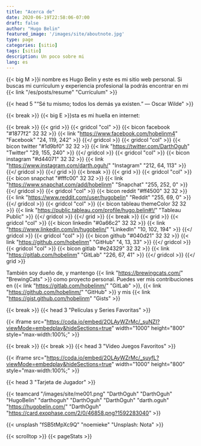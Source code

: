 ```yaml
---
title: "Acerca de"
date: 2020-06-19T22:58:06-07:00
draft: false
author: "Hugo Belin"
featured_image: '/images/site/aboutnote.jpg'
type: page
categories: [sitio]
tags: [sitio]
description: Un poco sobre mi
lang: es
---
```


{{< big M >}}i nombre es Hugo Belin y este es mi sitio web personal.
Si buscas mi currículum y experiencia profesional la podrás encontrar en mi {{< link "/es/posts/resume" "Currículum" >}}

{{< head 5 "“Sé tu mismo; todos los demás ya existen.” ― Oscar Wilde" >}}

{{< break >}}
{{< big E >}}sta es mi huella en internet:

{{< break >}}
{{< grid >}}
  {{< gridcol "col" >}}
    {{< bicon facebook "#1877f2" 32 32 >}}
    {{< link "https://www.facebook.com/hobelinm4" "Facebook" "24, 119, 242" >}}
  {{</ gridcol >}}
  {{< gridcol "col" >}}
    {{< bicon twitter "#1d9bf0" 32 32 >}}
    {{< link "https://twitter.com/DarthOguh" "Twitter" "29, 155, 240" >}}
  {{</ gridcol >}}
  {{< gridcol "col" >}}
    {{< bicon instagram "#d44071" 32 32 >}}
    {{< link "https://www.instagram.com/darth.oguh/" "Instagram" "212, 64, 113" >}}
  {{</ gridcol >}}
{{</ grid >}}
{{< break >}}
{{< grid >}}
  {{< gridcol "col" >}}
    {{< bicon snapchat "#fffc00" 32 32 >}}
    {{< link "https://www.snapchat.com/add/hobelinm" "Snapchat" "255, 252, 0" >}}
  {{</ gridcol >}}
  {{< gridcol "col" >}}
    {{< bicon reddit "#ff4500" 32 32 >}}
    {{< link "https://www.reddit.com/user/hugobelin" "Reddit" "255, 69, 0" >}}
  {{</ gridcol >}}
  {{< gridcol "col" >}}
    {{< bicon tableau themeColor 32 32 >}}
    {{< link "https://public.tableau.com/profile/hugo.belin#!/" "Tableau Public" >}}
  {{</ gridcol >}}
{{</ grid >}}
{{< break >}}
{{< grid >}}
  {{< gridcol "col" >}}
    {{< bicon linkedin "#0a66c2" 32 32 >}}
    {{< link "https://www.linkedin.com/in/hugobelin/" "LinkedIn" "10, 102, 194" >}}
  {{</ gridcol >}}
  {{< gridcol "col" >}}
    {{< bicon github "#040d21" 32 32 >}}
    {{< link "https://github.com/hobelinm" "GitHub" "4, 13, 33" >}}
  {{</ gridcol >}}
  {{< gridcol "col" >}}
    {{< bicon gitlab "#e24329" 32 32 >}}
    {{< link "https://gitlab.com/hobelinm" "GitLab" "226, 67, 41" >}}
  {{</ gridcol >}}
{{</ grid >}}

También soy dueño de, y mantengo {{< link "https://brewingcats.com/" "BrewingCats" >}} como proyecto personal. Puedes 
ver mis contribuciones en {{< link "https://gitlab.com/hobelinm/" "GitLab" >}}, 
{{< link "https://github.com/hobelinm/" "GitHub" >}} y mis {{< link "https://gist.github.com/hobelinm" "Gists" >}}

{{< break >}}
{{< head 3 "Películas y Series Favoritas" >}}

{{< iframe src="https://coda.io/embed/2OLAyWZrMc/_suNZI?viewMode=embedplay&hideSections=true" width="1000" height="800" style="max-width:100%;" >}}

{{< break >}}
{{< break >}}
{{< head 3 "Video Juegos Favoritos" >}}

{{< iframe src="https://coda.io/embed/2OLAyWZrMc/_suyfL?viewMode=embedplay&hideSections=true" width="1000" height="800" style="max-width:100%;" >}}

{{< head 3 "Tarjeta de Jugador" >}}

{{< teamcard 
"/images/site/me001.png"
"DarthOguh"
"DarthOguh"
"HugoBelin"
"darthoguh"
"DarthOguh"
"DarthOguh"
"darth.oguh"
"https://hugobelin.com/"
"DarthOguh"
"https://card.exophase.com/2/0/46858.png?1592283040" >}}

{{< unsplash "fSB5tMpXc9Q" "noemieke" "Unsplash: Nota" >}}

{{< scrolltop >}}
{{< pageStats >}}
